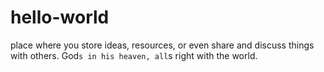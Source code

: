 # hello-world
place where you store ideas, resources, or even share and discuss things with others.
God`s in his heaven, all`s right with the world.
